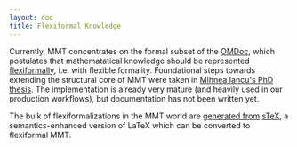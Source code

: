 ```yaml
---
layout: doc
title: Flexiformal Knowledge
---
```

Currently, MMT concentrates on the formal subset of the [OMDoc](https://uniformal.github.io/doc/philosophy/omdoc.html), which postulates that mathematatical knowledge should be represented [flexiformally](http://kwarc.info/kohlhase/papers/synasc13.pdf), i.e. with flexible formality. Foundational steps towards extending the structural core of MMT were taken in [Mihnea Iancu's PhD thesis](https://opus.jacobs-university.de/frontdoor/index/index/docId/721). The implementation is already very mature (and heavily used in our production workflows), but documentation has not been written yet. 

The bulk of flexiformalizations in the MMT world are [generated from](https://uniformal.github.io/doc/applications/stex.html) [sTeX](http://github.com/KWARC/sTeX), a semantics-enhanced version of LaTeX which can be converted to flexiformal MMT. 
